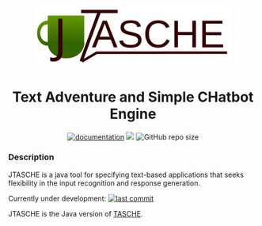 <p align="center"><img src="logo.svg" alt="logo" width="400"/></p>

<h1 align="center">Text Adventure and Simple CHatbot Engine</h1>

<p align="center">
<a href="https://codedocs.xyz/MiguelMJ/JTASCHE/"><img alt="documentation" src="https://img.shields.io/badge/documentation-codedocs-success"></a>
    <a href="LICENSE"><img src="https://img.shields.io/badge/license-MIT-informational"></a>
<img alt="GitHub repo size" src="https://img.shields.io/github/repo-size/MiguelMJ/JTASCHE">
</p>

### Description
JTASCHE is a java tool for specifying text-based applications that seeks flexibility in the input recognition and response generation.

Currently under development: [![last commit](https://img.shields.io/github/last-commit/MiguelMJ/JTASCHE)](https://github.com/MiguelMJ/JTASCHE)

JTASCHE is the Java version of [TASCHE](https://github.com/MiguelMJ/TASCHE).

